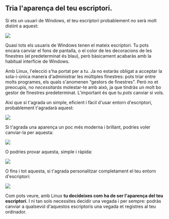 



<h2>Tria l'aparença del teu escriptori.</h2>

Si ets un usuari de Windows, el teu escriptori probablement no serà molt distint a aquest:

<img src="Images/windows_vista.jpg" />

Quasi tots els usuaris de Windows tenen el mateix escriptori. Tu pots encara canviar el fons de pantalla, o el color de les decoracions de les finestres (el predeterminat és blau), però bàsicament acabaràs amb la habitual interfície de Windows.

Amb Linux, l'elecció s'ha portat per a tu. Ja no estaràs obligat a acceptar la sola-i-única manera d'administrar les múltiples finestres: pots triar entre molts programes, els quals s'anomenen “gestors de finestres”. Però no et preocupis, no <i>necessitaràs</i> molestar-te amb això, ja que tindràs un molt bo gestor de finestres predeterminat. L'important és que tu <i>pots</i> canviar si vols.

Així que si t'agrada un simple, eficient i fàcil d'usar entorn d'escriptori, probablement t'agradarà aquest:

<img src="Images/ubuntu.jpg"/>

Si t'agrada una aparença un poc més moderna i brillant,  podries voler canviar-la per aquesta:

<img src="Images/kde.png" />

O podries provar aquesta, simple i ràpida:

<img src="Images/xfce.jpg" />

O fins i tot aquesta, si t'agrada personalitzar completament el teu entorn d'escriptori:

<img src="Images/wm.jpg" />

Com pots veure, amb Linux <b>tu decideixes com ha de ser l'aparença del teu escriptori</b>. I ni tan sols necessites decidir una vegada i per sempre: podràs canviar a qualsevol d'aquestos escriptoris una vegada et registres al teu ordinador.




